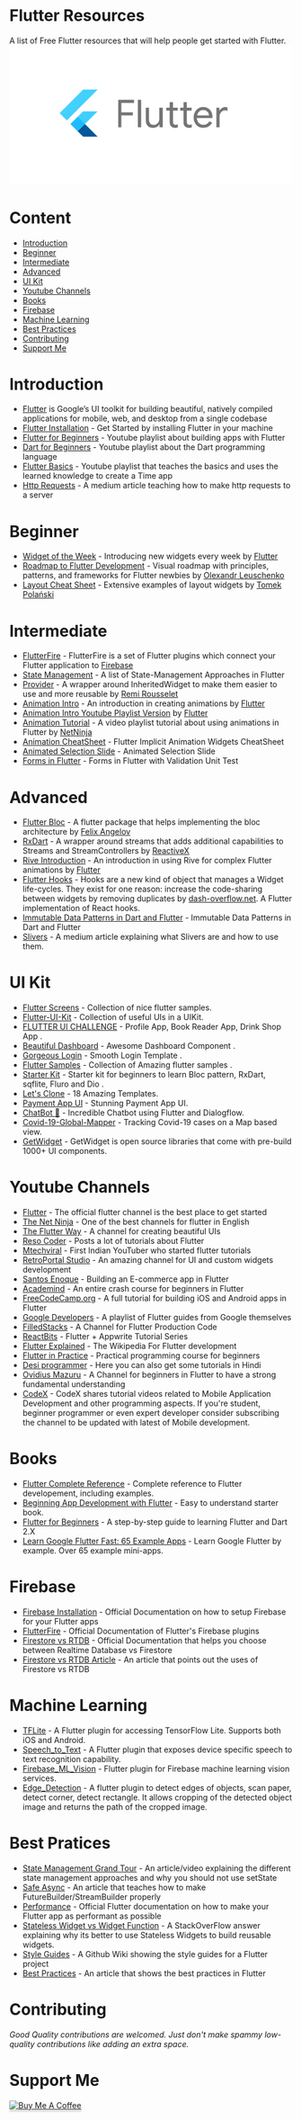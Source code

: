 # Flutter Resources
A list of Free Flutter resources that will help people get started with Flutter.
![Flutter](flutter.png)

# Content
- [Introduction](#introduction)
- [Beginner](#beginner)
- [Intermediate](#intermediate)
- [Advanced](#advanced)
- [UI Kit](#ui-kit)
- [Youtube Channels](#youtube-channels)
- [Books](#books)
- [Firebase](#firebase)
- [Machine Learning](#machine-learning)
- [Best Practices](#bestPractices)
- [Contributing](#contributing)
- [Support Me](#support-me)

# Introduction
- [Flutter](https://flutter.dev/) is Google’s UI toolkit for building beautiful, natively compiled applications for mobile, web, and desktop from a single codebase
- [Flutter Installation](https://flutter.dev/docs/get-started/install) - Get Started by installing Flutter in your machine
- [Flutter for Beginners](https://www.youtube.com/watch?v=fmPmrJGbb6w&list=PLlxmoA0rQ-Lw6tAs2fGFuXGP13-dWdKsB) - Youtube playlist about building apps with Flutter
- [Dart for Beginners](https://www.youtube.com/watch?v=5rtujDjt50I&list=PLlxmoA0rQ-LyHW9voBdNo4gEEIh0SjG-q) - Youtube playlist about the Dart programming language
- [Flutter Basics](https://www.youtube.com/watch?v=1ukSR1GRtMU&list=PL4cUxeGkcC9jLYyp2Aoh6hcWuxFDX6PBJ) - Youtube playlist that teaches the basics and uses the learned knowledge to create a Time app
- [Http Requests](https://medium.com/swlh/how-to-make-http-requests-in-flutter-d12e98ee1cef) - A medium article teaching how to make http requests to a server

# Beginner
- [Widget of the Week](https://www.youtube.com/playlist?list=PLjxrf2q8roU23XGwz3Km7sQZFTdB996iG) - Introducing new widgets every week by [Flutter](https://www.youtube.com/c/flutterdev)
- [Roadmap to Flutter Development](https://github.com/olexale/flutter_roadmap) - Visual roadmap with principles, patterns, and frameworks for Flutter newbies by [Olexandr Leuschenko](https://github.com/olexale)
- [Layout Cheat Sheet](https://medium.com/flutter-community/flutter-layout-cheat-sheet-5363348d037e) - Extensive examples of layout widgets by [Tomek Polański](https://github.com/tomaszpolanski)

# Intermediate
- [FlutterFire](https://firebase.flutter.dev/docs/overview/) - FlutterFire is a set of Flutter plugins which connect your Flutter application to [Firebase](https://firebase.google.com/)
- [State Management](https://flutter.dev/docs/development/data-and-backend/state-mgmt/options) - A list of State-Management Approaches in Flutter
- [Provider](https://pub.dev/packages/provider) - A wrapper around InheritedWidget to make them easier to use and more reusable by [Remi Rousselet](https://github.com/rrousselGit)
- [Animation Intro](https://flutter.dev/docs/development/ui/animations) - An introduction in creating animations by [Flutter](https://flutter.dev/)
- [Animation Intro Youtube Playlist Version](https://www.youtube.com/watch?v=GXIJJkq_H8g&list=PLjxrf2q8roU2v6UqYlt_KPaXlnjbYySua) by [Flutter](https://www.youtube.com/c/flutterdev)
- [Animation Tutorial](https://www.youtube.com/watch?v=OtrWXLfGtqE&list=PL4cUxeGkcC9gP1qg8yj-Jokef29VRCLt1) - A video playlist tutorial about using animations in Flutter by [NetNinja](https://www.youtube.com/channel/UCW5YeuERMmlnqo4oq8vwUpg)
- [Animation CheatSheet](https://codesearchonline.com/index.php/flutter-implicit-animation/) - Flutter Implicit Animation Widgets CheatSheet
- [Animated Selection Slide](https://github.com/sbilketay/animated_selection_slide/blob/master/README.md) - Animated Selection Slide
- [Forms in Flutter](https://www.youtube.com/watch?v=2C16OP-xIwU&list=PLaY6YJMqp51ctPHYg1VAZ7wIs30cjhXNC) - Forms in Flutter with Validation Unit Test

# Advanced 
- [Flutter Bloc](https://pub.dev/packages/flutter_bloc) - A flutter package that helps implementing the bloc architecture by [Felix Angelov](https://github.com/felangel/)
- [RxDart](https://pub.dev/packages/rxdart) - A wrapper around streams that adds additional capabilities to Streams and StreamControllers by [ReactiveX](https://github.com/ReactiveX)
- [Rive Introduction](https://www.youtube.com/watch?v=6QZy5sYozVI) - An introduction in using Rive for complex Flutter animations by [Flutter](https://www.youtube.com/c/flutterdev)
- [Flutter Hooks](https://pub.dev/packages/flutter_hooks) - Hooks are a new kind of object that manages a Widget life-cycles. They exist for one reason: increase the code-sharing between widgets by removing duplicates by [dash-overflow.net](https://pub.dev/publishers/dash-overflow.net/packages). A Flutter implementation of React hooks.  
- [Immutable Data Patterns in Dart and Flutter](https://dart-academy.cdn.ampproject.org/c/s/dart.academy/immutable-data-patterns-in-dart-and-flutter/amp/) - Immutable Data Patterns in Dart and Flutter
- [Slivers](https://medium.com/swlh/flutter-slivers-and-customscrollview-1aaadf96e35a) - A medium article explaining what Slivers are and how to use them.


# UI Kit<a name="uiKit"></a>
- [Flutter Screens](https://github.com/samarthagarwal/FlutterScreens) - Collection of nice flutter samples.
- [Flutter-UI-Kit](https://github.com/iampawan/Flutter-UI-Kit) - Collection of useful UIs in a UIKit.
- [FLUTTER UI CHALLENGE](https://github.com/tomialagbe/flutter_ui_challenges) - Profile App, Book Reader App, Drink Shop App .
- [Beautiful Dashboard](https://github.com/Ivaskuu/dashboard) - Awesome Dashboard Component .
- [Gorgeous Login](https://github.com/huextrat/TheGorgeousLogin) - Smooth Login Template .
- [Flutter Samples](https://github.com/diegoveloper/flutter-samples) - Collection of Amazing flutter samples .
- [Starter Kit](https://github.com/KingWu/flutter_starter_kit) - Starter kit for beginners to learn Bloc pattern, RxDart, sqflite, Fluro and Dio .
- [Let's Clone](https://github.com/javico2609/flutter-challenges) - 18 Amazing Templates.
- [Payment App UI](https://github.com/longhoang2984/flutter_payment_app_ui) - Stunning Payment App UI.
- [ChatBot 🤖](https://github.com/aniketambore/ChatbotSpirit-Codebase) - Incredible Chatbot using Flutter and Dialogflow.
- [Covid-19-Global-Mapper](https://github.com/aniketambore/Covid-19-Global-Mapper-Flutter-Dart-Project-) - Tracking Covid-19 cases on a Map based view.
- [GetWidget](https://github.com/ionicfirebaseapp/getwidget) - GetWidget is open source libraries that come with pre-build 1000+ UI components.

# Youtube Channels<a name="ytChannels"></a>
- [Flutter](https://www.youtube.com/c/flutterdev) - The official flutter channel is the best place to get started
- [The Net Ninja](https://www.youtube.com/c/TheNetNinja) - One of the best channels for flutter in English
- [The Flutter Way](https://www.youtube.com/channel/UCJm7i4g4z7ZGcJA_HKHLCVw) - A channel for creating beautiful UIs
- [Reso Coder](https://www.youtube.com/c/ResoCoder) - Posts a lot of tutorials about Flutter
- [Mtechviral](https://www.youtube.com/c/MTechViral) - First Indian YouTuber who started flutter tutorials
- [RetroPortal Studio](https://www.youtube.com/channel/UCW2ATgwtNrsBrE-piE2TIrA) - An amazing channel for UI and custom widgets development
- [Santos Enoque](https://www.youtube.com/watch?v=Dy_zBF6rJFc&list=PLmnT6naTGy2SC82FMSCrvZNogg5T1H7iF) - Building an E-commerce app in Flutter
- [Academind](https://www.youtube.com/watch?v=x0uinJvhNxI) - An entire crash course for beginners in Flutter
- [FreeCodeCamp.org](https://www.youtube.com/watch?v=pTJJsmejUOQ) - A full tutorial for building iOS and Android apps in Flutter
- [Google Developers](https://www.youtube.com/watch?v=fq4N0hgOWzU&list=PLOU2XLYxmsIJ7dsVN4iRuA7BT8XHzGtCr) - A playlist of Flutter guides from Google themselves
- [FilledStacks](https://www.youtube.com/c/FilledStacks/playlists) - A Channel for Flutter Production Code
- [ReactBits](https://www.youtube.com/c/ReactBits/playlists) - Flutter + Appwrite Tutorial Series
- [Flutter Explained](https://www.youtube.com/c/FlutterExplained) - The Wikipedia For Flutter development
- [Flutter in Practice](https://www.youtube.com/playlist?list=PLhXZp00uXBk5TSY6YOdmpzp1yG3QbFvrN) - Practical programming course for beginners
- [Desi programmer](https://www.youtube.com/c/DesiProgrammer) - Here you can also get some tutorials in Hindi
- [Ovidius Mazuru](https://www.youtube.com/channel/UCJW25d8mW8ciz0DQC-5XNsQ/featured) - A Channel for beginners in Flutter to have a strong fundamental understanding
- [CodeX](https://www.youtube.com/c/CodeXdev/playlists) - CodeX shares tutorial videos related to Mobile Application Development and other programming aspects. If you're student, beginner programmer or even expert developer consider subscribing the channel to be updated with latest of Mobile development.

# Books<a name="books"></a>
- [Flutter Complete Reference](https://fluttercompletereference.com/) - Complete reference to Flutter developement, including examples.
- [Beginning App Development with Flutter](https://www.amazon.com/Beginning-App-Development-Flutter-Cross-Platform/dp/1484251806) - Easy to understand starter book.
- [Flutter for Beginners](https://www.amazon.com/Flutter-Beginners-introductory-cross-platform-applications/dp/1788996089) - A step-by-step guide to learning Flutter and Dart 2.X
- [Learn Google Flutter Fast: 65 Example Apps](https://www.amazon.com/Learn-Google-Flutter-Fast-Example/dp/1092297375) - Learn Google Flutter by example. Over 65 example mini-apps.

# Firebase<a name="firebase"></a>
- [Firebase Installation](https://firebase.google.com/docs/flutter/setup?platform=android) - Official Documentation on how to setup Firebase for your Flutter apps
- [FlutterFire](https://firebase.flutter.dev/docs/overview/) - Official Documentation of Flutter's Firebase plugins
- [Firestore vs RTDB](https://firebase.google.com/docs/database/rtdb-vs-firestore) - Official Documentation that helps you choose between Realtime Database vs Firestore
- [Firestore vs RTDB Article](https://medium.com/zero-equals-false/firebase-cloud-firestore-v-s-firebase-realtime-database-931d4265d4b0) - An article that points out the uses of Firestore vs RTDB

# Machine Learning<a name="machineLearning"></a>
- [TFLite](https://pub.dev/packages/tflite) - A Flutter plugin for accessing TensorFlow Lite. Supports both iOS and Android.
- [Speech_to_Text](https://pub.dev/packages/speech_to_text) - A Flutter plugin that exposes device specific speech to text recognition capability.
- [Firebase_ML_Vision](https://pub.dev/packages/firebase_ml_vision) - Flutter plugin for Firebase machine learning vision services.
- [Edge_Detection](https://pub.dev/packages/edge_detection) - A flutter plugin to detect edges of objects, scan paper, detect corner, detect rectangle. It allows cropping of the detected object image and returns the path of the cropped image.

# Best Pratices<a name="bestPractices"></a>
- [State Management Grand Tour](https://fireship.io/lessons/flutter-state-management-guide/) - An article/video explaining the different state management approaches and why you should not use setState
- [Safe Async](https://recipes.tst.sh/docs/architecture/safe-async.html) - An article that teaches how to make FutureBuilder/StreamBuilder properly
- [Performance](https://flutter.dev/docs/perf/rendering/best-practices) - Official Flutter documentation on how to make your Flutter app as performant as possible
- [Stateless Widget vs Widget Function](https://stackoverflow.com/questions/53234825/what-is-the-difference-between-functions-and-classes-to-create-reusable-widgets) - A StackOverFlow answer explaining why its better to use Stateless Widgets to build reusable widgets.
- [Style Guides](https://github.com/flutter/flutter/wiki/Style-guide-for-Flutter-repo) - A Github Wiki showing the style guides for a Flutter project
- [Best Practices](https://medium.com/flutter-community/flutter-best-practices-and-tips-7c2782c9ebb5) - An article that shows the best practices in Flutter

# Contributing
*Good Quality contributions are welcomed. Just don't make spammy low-quality contributions like adding an extra space.*

# Support Me
<a href="https://www.buymeacoffee.com/resource" target="_blank"><img src="https://www.buymeacoffee.com/assets/img/custom_images/orange_img.png" alt="Buy Me A Coffee" style="height: 41px !important;width: 174px !important;box-shadow: 0px 3px 2px 0px rgba(190, 190, 190, 0.5) !important;-webkit-box-shadow: 0px 3px 2px 0px rgba(190, 190, 190, 0.5) !important;" ></a>
